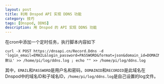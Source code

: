 ```yaml
---
layout: post
title: 利用 Dnspod API 实现 DDNS 功能
category: 技巧
tags: [Dnspod, DDNS]
description: 用 Dnspod 的 API 实现 DDNS 功能
---
```


在cron中添加一个定时任务，执行脚本内容如下

	curl -X POST https://dnsapi.cn/Record.Ddns -d 'login_email=EMAIL&login_password=PASSWORD&format=json&domain_id=DOMAINID&record_id=RECORDID&record_line=默认' >> /home/pi/log/ddns.log ; echo "" >> /home/pi/log/ddns.log

其中，`EMAIL`和`PASSWORD`是用户名和密码，`DOMAINID`和`RECORDID`是此域名在Dnspod中的域名ID和子域名ID，`/home/pi/log/ddns.log`是自己设置的log文件。